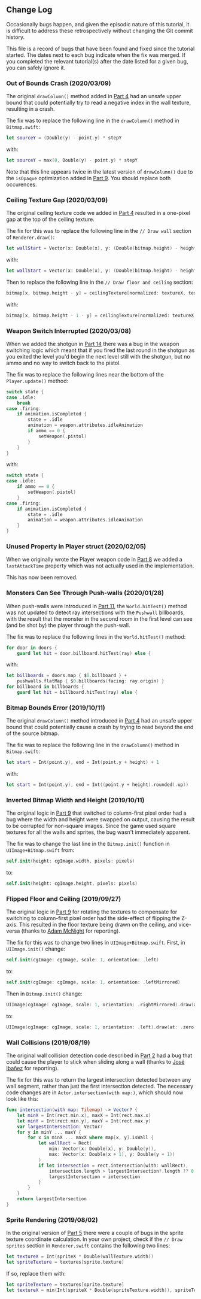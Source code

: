 ## Change Log

Occasionally bugs happen, and given the episodic nature of this tutorial, it is difficult to address these retrospectively without changing the Git commit history.

This file is a record of bugs that have been found and fixed since the tutorial started. The dates next to each bug indicate when the fix was merged. If you completed the relevant tutorial(s) after the date listed for a given bug, you can safely ignore it.

### Out of Bounds Crash (2020/03/09)

The original `drawColumn()` method added in [Part 4](Tutorial/Part4.md) had an unsafe upper bound that could potentially try to read a negative index in the wall texture, resulting in a crash.

The fix was to replace the following line in the `drawColumn()` method in `Bitmap.swift`:

```swift
let sourceY = (Double(y) - point.y) * stepY
```

with:

```swift
let sourceY = max(0, Double(y) - point.y) * stepY
```

Note that this line appears twice in the latest version of `drawColumn()` due to the `isOpaque` optimization added in [Part 9](Tutorial/Part9.md). You should replace both occurences.

### Ceiling Texture Gap (2020/03/09)

The original ceiling texture code we added in [Part 4](Tutorial/Part4.md) resulted in a one-pixel gap at the top of the ceiling texture.

The fix for this was to replace the following line in the `// Draw wall` section of `Renderer.draw()`:

```swift
let wallStart = Vector(x: Double(x), y: (Double(bitmap.height) - height) / 2 + 0.001)
```

with:

```swift
let wallStart = Vector(x: Double(x), y: (Double(bitmap.height) - height) / 2 - 0.001)
```

Then to replace the following line in the `// Draw floor and ceiling` section:

```swift
bitmap[x, bitmap.height - y] = ceilingTexture[normalized: textureX, textureY]
```

with:

```swift
bitmap[x, bitmap.height - 1 - y] = ceilingTexture[normalized: textureX, textureY]
```

### Weapon Switch Interrupted (2020/03/08)

When we added the shotgun in [Part 14](Tutorial/Part14.md) there was a bug in the weapon switching logic which meant that if you fired the last round in the shotgun as you exited the level you'd begin the next level still with the shotgun, but no ammo and no way to switch back to the pistol.

The fix was to replace the following lines near the bottom of the `Player.update()` method:

```swift
switch state {
case .idle:
    break
case .firing:
    if animation.isCompleted {
        state = .idle
        animation = weapon.attributes.idleAnimation
        if ammo == 0 {
            setWeapon(.pistol)
        }
    }
}
```

with:

```swift
switch state {
case .idle:
    if ammo == 0 {
        setWeapon(.pistol)
    }
case .firing:
    if animation.isCompleted {
        state = .idle
        animation = weapon.attributes.idleAnimation
    }
}
```

### Unused Property in Player struct (2020/02/05)

When we originally wrote the Player weapon code in [Part 8](Tutorial/Part8.md) we added a `lastAttackTime` property which was not actually used in the implementation.

This has now been removed.

### Monsters Can See Through Push-walls (2020/01/28)

When push-walls were introduced in [Part 11](Tutorial/Part11.md), the `World.hitTest()` method was not updated to detect ray intersections with the `Pushwall` billboards, with the result that the monster in the second room in the first level can see (and be shot by) the player through the push-wall.

The fix was to replace the following lines in the `World.hitTest()` method:

```swift
for door in doors {
    guard let hit = door.billboard.hitTest(ray) else {
```

with:

```swift
let billboards = doors.map { $0.billboard } +
    pushwalls.flatMap { $0.billboards(facing: ray.origin) }
for billboard in billboards {
    guard let hit = billboard.hitTest(ray) else {
```

### Bitmap Bounds Error (2019/10/11)

The original `drawColumn()` method introduced in [Part 4](Tutorial/Part4.md) had an unsafe upper bound that could potentially cause a crash by trying to read beyond the end of the source bitmap.

The fix was to replace the following line in the `drawColumn()` method in `Bitmap.swift`:

```swift
let start = Int(point.y), end = Int(point.y + height) + 1
```

with:

```swift
let start = Int(point.y), end = Int((point.y + height).rounded(.up))
```

### Inverted Bitmap Width and Height (2019/10/11)

The original logic in [Part 9](Tutorial/Part9.md) that switched to column-first pixel order had a bug where the width and height were swapped on output, causing the result to be corrupted for non-square images. Since the game used square textures for all the walls and sprites, the bug wasn't immediately apparent.

The fix was to change the last line in the `Bitmap.init()` function in `UIImage+Bitmap.swift` from:

```swift
self.init(height: cgImage.width, pixels: pixels)
```

to:

```swift
self.init(height: cgImage.height, pixels: pixels)
```

### Flipped Floor and Ceiling (2019/09/27)

The original logic in [Part 9](Tutorial/Part9.md) for rotating the textures to compensate for switching to column-first pixel order had the side-effect of flipping the Z-axis. This resulted in the floor texture being drawn on the ceiling, and vice-versa (thanks to [Adam McNight](https://twitter.com/adamcnight/status/1174323711710781442?s=20) for reporting).

The fix for this was to change two lines in `UIImage+Bitmap.swift`. First, in `UIImage.init()` change: 

```swift
self.init(cgImage: cgImage, scale: 1, orientation: .left)
```

to:

```swift
self.init(cgImage: cgImage, scale: 1, orientation: .leftMirrored)
```

Then in `Bitmap.init()` change:

```swift
UIImage(cgImage: cgImage, scale: 1, orientation: .rightMirrored).draw(at: .zero)
```

to:

```swift
UIImage(cgImage: cgImage, scale: 1, orientation: .left).draw(at: .zero)
```

### Wall Collisions (2019/08/19)

The original wall collision detection code described in [Part 2](Tutorial/Part2.md) had a bug that could cause the player to stick when sliding along a wall (thanks to [José Ibañez](https://twitter.com/jose_ibanez/status/1163225777401401344?s=20) for reporting).

The fix for this was to return the largest intersection detected between any wall segment, rather than just the first intersection detected. The necessary code changes are in `Actor.intersection(with map:)`, which should now look like this:

```swift
func intersection(with map: Tilemap) -> Vector? {
    let minX = Int(rect.min.x), maxX = Int(rect.max.x)
    let minY = Int(rect.min.y), maxY = Int(rect.max.y)
    var largestIntersection: Vector?
    for y in minY ... maxY {
        for x in minX ... maxX where map[x, y].isWall {
            let wallRect = Rect(
                min: Vector(x: Double(x), y: Double(y)),
                max: Vector(x: Double(x + 1), y: Double(y + 1))
            )
            if let intersection = rect.intersection(with: wallRect),
                intersection.length > largestIntersection?.length ?? 0 {
                largestIntersection = intersection
            }
        }
    }
    return largestIntersection
}
```

### Sprite Rendering (2019/08/02)

In the original version of [Part 5](Tutorial/Part5.md) there were a couple of bugs in the sprite texture coordinate calculation. In your own project, check if the `// Draw sprites` section in `Renderer.swift` contains the following two lines:

```swift
let textureX = Int(spriteX * Double(wallTexture.width))
let spriteTexture = textures[sprite.texture]
```

If so, replace them with:

```swift
let spriteTexture = textures[sprite.texture]
let textureX = min(Int(spriteX * Double(spriteTexture.width)), spriteTexture.width - 1)
```
